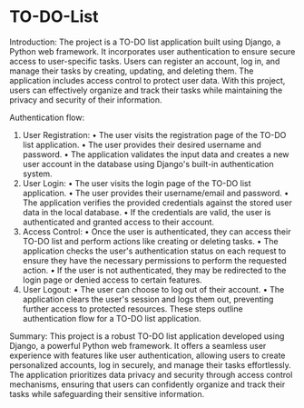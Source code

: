 # TO-DO-List
Introduction:
The project is a TO-DO list application built using Django, a Python web framework. 
It incorporates user authentication to ensure secure access to user-specific tasks. Users can register an account, log in, and manage their tasks by creating, updating, and deleting them. 
The application includes access control to protect user data. With this project, users can effectively organize and track their tasks while maintaining the privacy and security of their information.


Authentication flow:
1.	User Registration:
  •	The user visits the registration page of the TO-DO list application.
  •	The user provides their desired username and password.
  •	The application validates the input data and creates a new user account in the database using Django's built-in authentication system.
2.	User Login:
  •	The user visits the login page of the TO-DO list application.
  •	The user provides their username/email and password.
  •	The application verifies the provided credentials against the stored user data in the local database.
  •	If the credentials are valid, the user is authenticated and granted access to their account.
3.	Access Control:
  •	Once the user is authenticated, they can access their TO-DO list and perform actions like creating or deleting tasks.
  •	The application checks the user's authentication status on each request to ensure they have the necessary permissions to perform the requested action.
  •	If the user is not authenticated, they may be redirected to the login page or denied access to certain features.
4.	User Logout:
  •	The user can choose to log out of their account.
  •	The application clears the user's session and logs them out, preventing further access to protected resources.
These steps outline authentication flow for a TO-DO list application.

Summary: 
This project is a robust TO-DO list application developed using Django, a powerful Python web framework. 
It offers a seamless user experience with features like user authentication, allowing users to create personalized accounts, log in securely, and manage their tasks effortlessly. 
The application prioritizes data privacy and security through access control mechanisms, ensuring that users can confidently organize and track their tasks while safeguarding their sensitive information.

